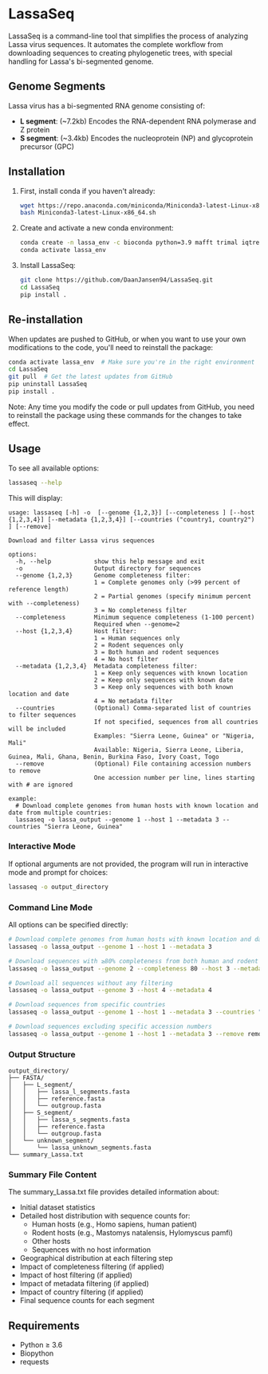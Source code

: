 # LassaSeq
LassaSeq is a command-line tool that simplifies the process of analyzing Lassa virus sequences. It automates the complete workflow from downloading sequences to creating phylogenetic trees, with special handling for Lassa's bi-segmented genome.

## Genome Segments
Lassa virus has a bi-segmented RNA genome consisting of:
- **L segment**: (~7.2kb) Encodes the RNA-dependent RNA polymerase and Z protein
- **S segment**: (~3.4kb) Encodes the nucleoprotein (NP) and glycoprotein precursor (GPC)

## Installation

1. First, install conda if you haven't already:
   ```bash
   wget https://repo.anaconda.com/miniconda/Miniconda3-latest-Linux-x86_64.sh
   bash Miniconda3-latest-Linux-x86_64.sh
   ```

2. Create and activate a new conda environment:
   ```bash
   conda create -n lassa_env -c bioconda python=3.9 mafft trimal iqtree
   conda activate lassa_env
   ```

3. Install LassaSeq:
   ```bash
   git clone https://github.com/DaanJansen94/LassaSeq.git   
   cd LassaSeq
   pip install .
   ```

## Re-installation
When updates are pushed to GitHub, or when you want to use your own modifications to the code, you'll need to reinstall the package:

```bash
conda activate lassa_env  # Make sure you're in the right environment
cd LassaSeq
git pull  # Get the latest updates from GitHub
pip uninstall LassaSeq
pip install .
```

Note: Any time you modify the code or pull updates from GitHub, you need to reinstall the package using these commands for the changes to take effect.

## Usage

To see all available options:
```bash
lassaseq --help
```

This will display:
```
usage: lassaseq [-h] -o  [--genome {1,2,3}] [--completeness ] [--host {1,2,3,4}] [--metadata {1,2,3,4}] [--countries ("country1, country2") ] [--remove]

Download and filter Lassa virus sequences

options:
  -h, --help            show this help message and exit
  -o                    Output directory for sequences
  --genome {1,2,3}      Genome completeness filter:
                        1 = Complete genomes only (>99 percent of reference length)
                        2 = Partial genomes (specify minimum percent with --completeness)
                        3 = No completeness filter
  --completeness        Minimum sequence completeness (1-100 percent)
                        Required when --genome=2
  --host {1,2,3,4}      Host filter:
                        1 = Human sequences only
                        2 = Rodent sequences only
                        3 = Both human and rodent sequences
                        4 = No host filter
  --metadata {1,2,3,4}  Metadata completeness filter:
                        1 = Keep only sequences with known location
                        2 = Keep only sequences with known date
                        3 = Keep only sequences with both known location and date
                        4 = No metadata filter
  --countries           (Optional) Comma-separated list of countries to filter sequences
                        If not specified, sequences from all countries will be included
                        Examples: "Sierra Leone, Guinea" or "Nigeria, Mali"
                        Available: Nigeria, Sierra Leone, Liberia, Guinea, Mali, Ghana, Benin, Burkina Faso, Ivory Coast, Togo
  --remove              (Optional) File containing accession numbers to remove
                        One accession number per line, lines starting with # are ignored

example:
  # Download complete genomes from human hosts with known location and date from multiple countries:
  lassaseq -o lassa_output --genome 1 --host 1 --metadata 3 --countries "Sierra Leone, Guinea"
```

### Interactive Mode
If optional arguments are not provided, the program will run in interactive mode and prompt for choices:
```bash
lassaseq -o output_directory
```

### Command Line Mode
All options can be specified directly:
```bash
# Download complete genomes from human hosts with known location and date
lassaseq -o lassa_output --genome 1 --host 1 --metadata 3

# Download sequences with ≥80% completeness from both human and rodent hosts
lassaseq -o lassa_output --genome 2 --completeness 80 --host 3 --metadata 4

# Download all sequences without any filtering
lassaseq -o lassa_output --genome 3 --host 4 --metadata 4

# Download sequences from specific countries
lassaseq -o lassa_output --genome 1 --host 1 --metadata 3 --countries "Sierra Leone, Guinea"

# Download sequences excluding specific accession numbers
lassaseq -o lassa_output --genome 1 --host 1 --metadata 3 --remove remove.txt
```

### Output Structure

```
output_directory/
├── FASTA/
│   ├── L_segment/
│   │   ├── lassa_l_segments.fasta  
│   │   ├── reference.fasta         
│   │   └── outgroup.fasta         
│   ├── S_segment/
│   │   ├── lassa_s_segments.fasta  
│   │   ├── reference.fasta       
│   │   └── outgroup.fasta        
│   └── unknown_segment/
│       └── lassa_unknown_segments.fasta
└── summary_Lassa.txt
```

### Summary File Content
The summary_Lassa.txt file provides detailed information about:
- Initial dataset statistics
- Detailed host distribution with sequence counts for:
  - Human hosts (e.g., Homo sapiens, human patient)
  - Rodent hosts (e.g., Mastomys natalensis, Hylomyscus pamfi)
  - Other hosts
  - Sequences with no host information
- Geographical distribution at each filtering step
- Impact of completeness filtering (if applied)
- Impact of host filtering (if applied)
- Impact of metadata filtering (if applied)
- Impact of country filtering (if applied)
- Final sequence counts for each segment

## Requirements
- Python ≥ 3.6
- Biopython
- requests
